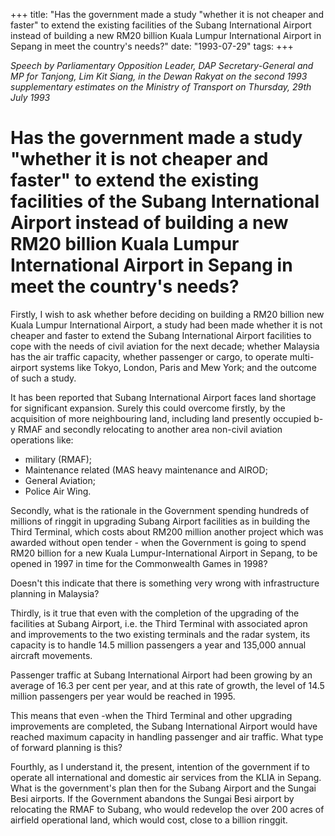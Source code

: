 +++ 
title: "Has the government made a study "whether it is not cheaper and faster" to extend the existing facilities of the Subang International Airport instead of building a new RM20 billion Kuala Lumpur International Airport in Sepang in meet the country's needs?"
date: "1993-07-29"
tags:
+++

_Speech by Parliamentary Opposition Leader, DAP Secretary-General and MP for Tanjong, Lim Kit Siang, in the Dewan Rakyat on the second 1993 supplementary estimates on the Ministry of Transport on Thursday, 29th July 1993_

# Has the government made a study "whether it is not cheaper and faster" to extend the existing facilities of the Subang International Airport instead of building a new RM20 billion Kuala Lumpur International Airport in Sepang in meet the country's needs?

Firstly, I wish to ask whether before deciding on building a RM20 billion new Kuala Lumpur International Airport, a study had been made whether it is not cheaper and faster to extend the Subang International Airport facilities to cope with the needs of civil aviation for the next decade; whether Malaysia has the air traffic capacity, whether passenger or cargo, to operate multi-airport systems like Tokyo, London, Paris and Mew York; and the outcome of such a study.</u>

It has been reported that Subang International Airport faces land shortage for significant expansion. Surely this could overcome firstly, by the acquisition of more neighbouring land, including land presently occupied b-y RMAF and secondly relocating to another area non-civil aviation operations like:

-	military (RMAF);
-	Maintenance related (MAS heavy maintenance and AIROD;
-	General Aviation;
-	Police Air Wing.

Secondly, what is the rationale in the Government spending hundreds of millions of ringgit in upgrading Subang Airport facilities as in building the Third Terminal, which costs about RM200 million another project which was awarded without open tender - when the Government is going to spend RM20 billion for a new Kuala Lumpur-International Airport in Sepang, to be opened in 1997 in time for the Commonwealth Games in 1998?

Doesn't this indicate that there is something very wrong with infrastructure planning in Malaysia?

Thirdly, is it true that even with the completion of the upgrading of the facilities at Subang Airport, i.e. the Third Terminal with associated apron and improvements to the two existing terminals and the radar system, its capacity is to handle 14.5 million passengers a year and 135,000 annual aircraft movements. 

Passenger traffic at Subang International Airport had been growing by an average of 16.3 per cent per year, and at this rate of growth, the level of 14.5 million passengers per year would be reached in 1995.

This means that even -when the Third Terminal and other upgrading improvements are completed, the Subang International Airport would have reached maximum capacity in handling passenger and air traffic. What type of forward planning is this?

Fourthly, as I understand it, the present, intention of the government if to operate all international and domestic air services from the KLIA in Sepang. What is the government's plan then for the Subang Airport and the Sungai Besi airports. If the Government abandons the Sungai Besi airport by relocating the RMAF to Subang, who would redevelop the over 200 acres of airfield operational land, which would cost, close to a billion ringgit.
 
